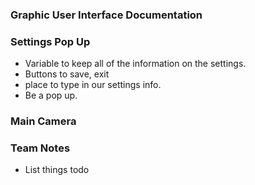 ### Graphic User Interface Documentation


### Settings Pop Up

- Variable to keep all of the information on the settings.
- Buttons to save, exit
- place to type in our settings info.
- Be a pop up.

### Main Camera 


### Team Notes

- List things todo
